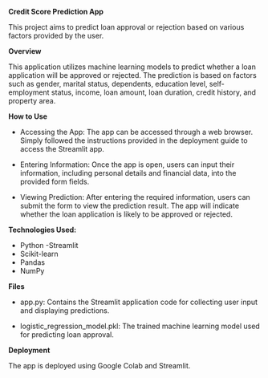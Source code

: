 **Credit Score Prediction App**

This project aims to predict loan approval or rejection based on various factors provided by the user.

**Overview**

This application utilizes machine learning models to predict whether a loan application will be approved or rejected. The prediction is based on factors such as gender, marital status, dependents, education level, self-employment status, income, loan amount, loan duration, credit history, and property area.

**How to Use**

- Accessing the App: The app can be accessed through a web browser. Simply followed the instructions provided in the deployment guide to access the Streamlit app.

- Entering Information: Once the app is open, users can input their information, including personal details and financial data, into the provided form fields.

- Viewing Prediction: After entering the required information, users can submit the form to view the prediction result. The app will indicate whether the loan application is likely to be approved or rejected.

**Technologies Used:**

- Python
 -Streamlit
- Scikit-learn
- Pandas
- NumPy
  
**Files**

- app.py: Contains the Streamlit application code for collecting user input and displaying predictions.

- logistic_regression_model.pkl: The trained machine learning model used for predicting loan approval.

**Deployment**

The app is deployed using Google Colab and Streamlit.
